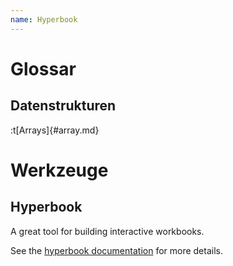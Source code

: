 ```yaml
---
name: Hyperbook
---
```


# Glossar

## Datenstrukturen

:t[Arrays]{#array.md}

# Werkzeuge

## Hyperbook
A great tool for building interactive workbooks.

See the [hyperbook
documentation](https://hyperbook.openpatch.org) for more
details.



